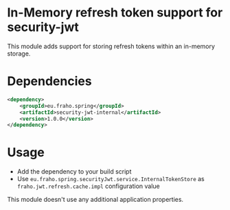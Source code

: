 # In-Memory refresh token support for security-jwt

This module adds support for storing refresh tokens within an in-memory storage.

# Dependencies
```xml
<dependency>
    <groupId>eu.fraho.spring</groupId>
    <artifactId>security-jwt-internal</artifactId>
    <version>1.0.0</version>
</dependency>
```

# Usage
* Add the dependency to your build script
* Use ```eu.fraho.spring.securityJwt.service.InternalTokenStore``` as ```fraho.jwt.refresh.cache.impl``` configuration value

This module doesn't use any additional application properties.
